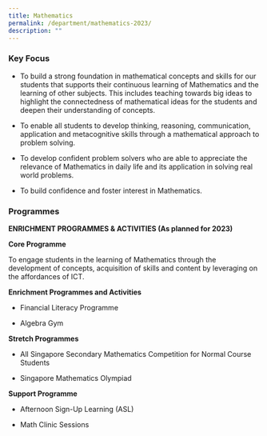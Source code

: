 ```yaml
---
title: Mathematics
permalink: /department/mathematics-2023/
description: ""
---
```

### Key Focus

* To build a strong foundation in mathematical concepts and skills for our students that supports their continuous learning of Mathematics and the learning of other subjects. This includes teaching towards big ideas to highlight the connectedness of mathematical ideas for the students and deepen their understanding of concepts.

* To enable all students to develop thinking, reasoning, communication, application and metacognitive skills through a mathematical approach to problem solving.

* To develop confident problem solvers who are able to appreciate the relevance of Mathematics in daily life and its application in solving real world problems.

* To build confidence and foster interest in Mathematics.

### Programmes

**ENRICHMENT PROGRAMMES & ACTIVITIES (As planned for 2023)**

**Core Programme**

To engage students in the learning of Mathematics through the development of concepts, acquisition of skills and content by leveraging on the affordances of ICT.

**Enrichment Programmes and Activities**

* Financial Literacy Programme

* Algebra Gym

**Stretch Programmes**

* All Singapore Secondary Mathematics Competition for Normal Course Students

* Singapore Mathematics Olympiad

**Support Programme**

* Afternoon Sign-Up Learning (ASL)

* Math Clinic Sessions